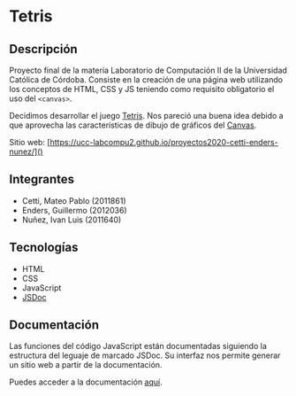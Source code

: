 # Tetris

## Descripción

Proyecto final de la materia Laboratorio de Computación II de la Universidad Católica de Córdoba. Consiste en la creación de una página web utilizando los conceptos de HTML, CSS y JS teniendo como requisito obligatorio el uso del `<canvas>`.

Decidimos desarrollar el juego [Tetris](https://en.wikipedia.org/wiki/Tetris). Nos pareció una buena idea debido a que aprovecha las características de dibujo de gráficos del [Canvas](http://developer.mozilla.org/en-US/docs/Web/API/Canvas_API).

Sitio web: [https://ucc-labcompu2.github.io/proyectos2020-cetti-enders-nunez/]()

## Integrantes

* Cetti, Mateo Pablo (2011861)
* Enders, Guillermo (2012036)
* Nuñez, Ivan Luis (2011640)

## Tecnologías

* HTML
* CSS
* JavaScript
* [JSDoc](https://jsdoc.app/)

## Documentación

Las funciones del código JavaScript están documentadas siguiendo la estructura del leguaje de marcado JSDoc. Su interfaz nos permite generar un sitio web a partir de la documentación.

Puedes acceder a la documentación [aquí](https://ucc-labcompu2.github.io/proyectos2020-cetti-enders-nunez/docs).
